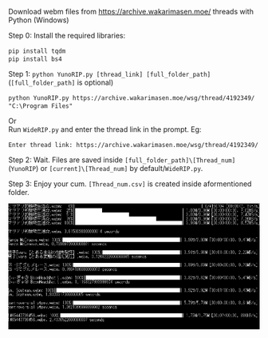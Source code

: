Download webm files from https://archive.wakarimasen.moe/ threads with Python (Windows)

Step 0: Install the required libraries:
```
pip install tqdm
pip install bs4
```
Step 1: `python YunoRIP.py [thread_link] [full_folder_path]` (`[full_folder_path]` is optional)
```
python YunoRIP.py https://archive.wakarimasen.moe/wsg/thread/4192349/ "C:\Program Files"
```
Or \
Run `WideRIP.py` and enter the thread link in the prompt. Eg:
```
Enter thread link: https://archive.wakarimasen.moe/wsg/thread/4192349/
```

Step 2: Wait. Files are saved inside `[full_folder_path]\[Thread_num]` (`YunoRIP`) or `[current]\[Thread_num]` by default/`WideRIP.py`.

Step 3: Enjoy your cum. `[Thread_num.csv]` is created inside aformentioned folder.

![](https://github.com/FuouM/wakarimasen-webm-download/blob/main/running.gif)
